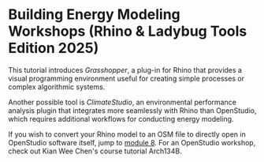 # Building Energy Modeling Workshops (Rhino & Ladybug Tools Edition 2025)

This tutorial introduces _Grasshopper_, a plug-in for Rhino that provides a visual programming environment useful for creating simple processes or complex algorithmic systems.

Another possible tool is _ClimateStudio_, an environmental performance analysis plugin that integrates more seamlessly with Rhino than OpenStudio, which requires additional workflows for conducting energy modeling.

If you wish to convert your Rhino model to an OSM file to directly open in OpenStudio software itself, jump to [module 8](https://cooperunion.github.io/buildingenergymodeling_workshops/docs/08_open_studio.html#direct-conversion-from-rhino-to-openstudio). For an OpenStudio workshop, check out Kian Wee Chen's course tutorial Arch134B.
